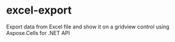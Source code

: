 excel-export
============

Export data from Excel file and show it on a gridview control using Aspose.Cells for .NET API
